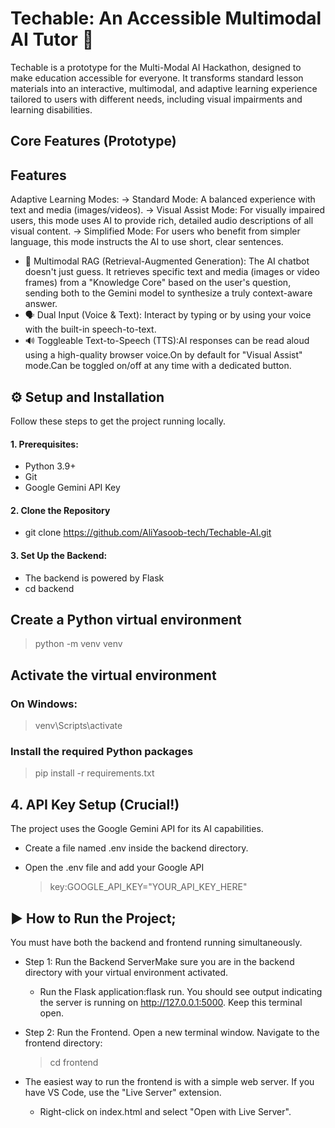 # Techable: An Accessible Multimodal AI Tutor 🤖

Techable is a prototype for the Multi-Modal AI Hackathon, designed to make education accessible for everyone. It transforms standard lesson materials into an interactive, multimodal, and adaptive learning experience tailored to users with different needs, including visual impairments and learning disabilities.

## Core Features (Prototype)
## Features

Adaptive Learning Modes:
  -> Standard Mode: A balanced experience with text and media (images/videos).
  -> Visual Assist Mode: For visually impaired users, this mode uses AI to provide rich, detailed audio descriptions of all visual content.
  -> Simplified Mode: For users who benefit from simpler language, this mode instructs the AI to use short, clear sentences.


- 🧠 Multimodal RAG (Retrieval-Augmented Generation): The AI chatbot doesn't just guess. It retrieves specific text and media (images or video frames) from a "Knowledge Core" based on the user's question, sending both to the Gemini model to synthesize a truly context-aware answer.
- 🗣️ Dual Input (Voice & Text): Interact by typing or by using your voice with the built-in speech-to-text.
- 🔊 Toggleable Text-to-Speech (TTS):AI responses can be read aloud using a high-quality browser voice.On by default for "Visual Assist" mode.Can be toggled on/off at any time with a dedicated button.



## ⚙️ Setup and Installation
Follow these steps to get the project running locally.

#### 1. Prerequisites:
- Python 3.9+
- Git
- Google Gemini API Key

#### 2. Clone the Repository
- git clone https://github.com/AliYasoob-tech/Techable-AI.git

#### 3. Set Up the Backend:
- The backend is powered by Flask
 -  cd backend

## Create a Python virtual environment
> python -m venv venv

## Activate the virtual environment
### On Windows:
> venv\Scripts\activate

### Install the required Python packages
> pip install -r requirements.txt

## 4. API Key Setup (Crucial!)
The project uses the Google Gemini API for its AI capabilities.
- Create a file named .env inside the backend directory.
- Open the .env file and add your Google API 

  > key:GOOGLE_API_KEY="YOUR_API_KEY_HERE"

## ▶️ How to Run the Project;
You must have both the backend and frontend running simultaneously.

- Step 1: Run the Backend ServerMake sure you are in the backend directory with your virtual environment activated.
  - Run the Flask application:flask run. You should see output indicating the server is running on http://127.0.0.1:5000. Keep this terminal open.

- Step 2: Run the Frontend. Open a new terminal window. Navigate to the frontend directory:
  > cd frontend

- The easiest way to run the frontend is with a simple web server. If you have VS Code, use the "Live Server" extension.
  - Right-click on index.html and select "Open with Live Server".

